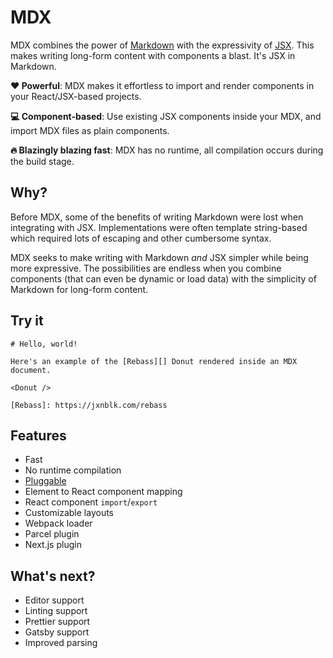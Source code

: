 # MDX

MDX combines the power of [Markdown][md] with the expressivity of [JSX][jsx].
This makes writing long-form content with components a blast.
It's JSX in Markdown.

__:heart: Powerful__: MDX makes it effortless to import and render components in your React/JSX-based projects.

__:computer: Component-based__: Use existing JSX components inside your MDX, and import MDX files as plain components.

__:fire: Blazingly blazing fast__: MDX has no runtime, all compilation occurs during the build stage.

## Why?

Before MDX, some of the benefits of writing Markdown were lost when integrating with JSX.
Implementations were often template string-based which required lots of escaping and other cumbersome syntax.

MDX seeks to make writing with Markdown _and_ JSX simpler while being more expressive.
The possibilities are endless when you combine components (that can even be dynamic or load data) with the simplicity of Markdown for long-form content.

## Try it



```.mdx
# Hello, world!

Here's an example of the [Rebass][] Donut rendered inside an MDX document.

<Donut />

[Rebass]: https://jxnblk.com/rebass
```

## Features

- Fast
- No runtime compilation
- [Pluggable][remark-plugins]
- Element to React component mapping
- React component `import`/`export`
- Customizable layouts
- Webpack loader
- Parcel plugin
- Next.js plugin

## What's next?

- Editor support
- Linting support
- Prettier support
- Gatsby support
- Improved parsing

[md]: http://commonmark.org/
[jsx]: https://facebook.github.io/jsx/
[remark-plugins]: https://github.com/remarkjs/remark/blob/master/doc/plugins.md
